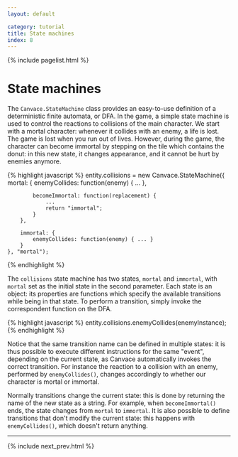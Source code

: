 ```yaml
---
layout: default

category: tutorial
title: State machines
index: 8
---
```


{% include pagelist.html %}

# State machines
The `Canvace.StateMachine` class provides an easy-to-use definition of a deterministic finite automata, or DFA.
In the game, a simple state machine is used to control the reactions to collisions of the main character. We start with a mortal character: whenever it collides with an enemy, a life is lost. The game is lost when you run out of lives. However, during the game, the character can become immortal by stepping on the tile which contains the donut: in this new state, it changes appearance, and it cannot be hurt by enemies anymore.

{% highlight javascript %}
    entity.collisions = new Canvace.StateMachine({
        mortal: {
            enemyCollides: function(enemy) { ... },

            becomeImmortal: function(replacement) {
                ...
                return "immortal";
            }
        },

        immortal: {
            enemyCollides: function(enemy) { ... }
        }
    }, "mortal");
{% endhighlight %}

The `collisions` state machine has two states, `mortal` and `immortal`, with `mortal` set as the initial state in the second parameter. Each state is an object: its properties are functions which specify the available transitions while being in that state. To perform a transition, simply invoke the correspondent function on the DFA.

{% highlight javascript %}
    entity.collisions.enemyCollides(enemyInstance);
{% endhighlight %}

Notice that the same transition name can be defined in multiple states: it is thus possible to execute different instructions for the same "event", depending on the current state, as Canvace automatically invokes the correct transition. For instance the reaction to a collision with an enemy, performed by `enemyCollides()`, changes accordingly to whether our character is mortal or immortal.

Normally transitions change the current state: this is done by returning the name of the new state as a string. For example, when `becomeImmortal()` ends, the state changes from `mortal` to `immortal`. It is also possible to define transitions that don't modify the current state: this happens with `enemyCollides()`, which doesn't return anything.

----------------------------

{% include next_prev.html %}